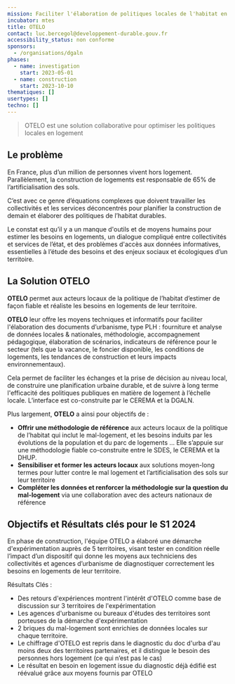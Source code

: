 ```yaml
---
mission: Faciliter l'élaboration de politiques locales de l'habitat en fournissant un outil performant et collaboratif permettant l’intégration des besoins en logements, et le suivi de l'efficacité des politiques en matière de logement.
incubator: mtes
title: OTELO
contact: luc.bercegol@developpement-durable.gouv.fr
accessibility_status: non conforme
sponsors:
  - /organisations/dgaln
phases:
  - name: investigation
    start: 2023-05-01
  - name: construction
    start: 2023-10-10
thematiques: []
usertypes: []
techno: []
---
```

> OTELO est une solution collaborative pour optimiser les politiques locales en logement

## Le problème

En France, plus d’un million de personnes vivent hors logement. Parallèlement, la construction de logements est responsable de 65% de l’artificialisation des sols. 

C’est avec ce genre d’équations complexes que doivent travailler les collectivités et les services déconcentrés pour planifier la construction de demain et élaborer des politiques de l’habitat durables. 

Le constat est qu’il y a un manque d'outils et de moyens humains pour estimer les besoins en logements, un dialogue compliqué entre collectivités et services de l’état, et des problèmes d'accès aux données informatives, essentielles à l’étude des besoins et des enjeux sociaux et écologiques d’un territoire. 

## La Solution OTELO 


**OTELO** permet aux acteurs locaux de la politique de l’habitat d’estimer de façon fiable et réaliste les besoins en logements de leur territoire. 

**OTELO** leur offre les moyens techniques et informatifs pour faciliter l'élaboration des documents d’urbanisme, type PLH : fourniture et analyse de données locales & nationales, méthodologie, accompagnement pédagogique, élaboration de scénarios, indicateurs de référence pour le secteur (tels que la vacance, le foncier disponible, les conditions de logements, les tendances de construction et leurs impacts environnementaux). 

Cela permet de faciliter les échanges et la prise de décision au niveau local, de construire une planification urbaine durable, et de suivre à long terme l'efficacité des politiques publiques en matière de logement à l’échelle locale. L’interface est co-construite par le CEREMA et la DGALN.

Plus largement, **OTELO** a ainsi pour objectifs de :
- **Offrir une méthodologie de référence** aux acteurs locaux de la politique de l’habitat qui inclut le mal-logement, et les besoins induits par les évolutions de la population et du parc de logements ... Elle s’appuie sur une méthodologie fiable co-construite entre le SDES, le CEREMA et la DHUP. 
- **Sensibiliser et former les acteurs locaux** aux solutions moyen-long termes pour lutter contre le mal logement et l’artificialisation des sols sur leur territoire
- **Compléter les données et renforcer la méthodologie sur la question du mal-logement** via une collaboration avec des acteurs nationaux de référence

## Objectifs et Résultats clés pour le S1 2024

En phase de construction, l'équipe OTELO a élaboré une démarche d'expérimentation auprès de 5 territoires, visant tester en condition réelle l’impact d’un dispositif qui donne les moyens aux techniciens des collectivités et agences d’urbanisme de diagnostiquer correctement les besoins en logements de leur territoire.

Résultats Clés :
- Des retours d'expériences montrent l'intérêt d'OTELO comme base de discussion sur 3 territoires de l'expérimentation 
- Les agences d'urbanisme ou bureaux d'études des territoires sont porteuses de la démarche d'expérimentation
- 2 briques du mal-logement sont enrichies de données locales sur chaque territoire.
- Le chiffrage d'OTELO est repris dans le diagnostic du doc d'urba d'au moins deux des territoires partenaires, et il distingue le besoin des personnes hors logement (ce qui n’est pas le cas)
- Le résultat en besoin en logement issue du diagnostic déjà édifié est réévalué grâce aux moyens fournis par OTELO

